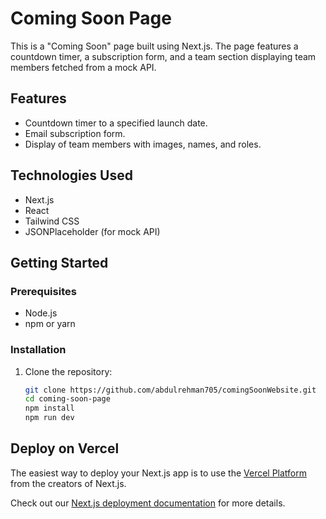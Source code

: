 # Coming Soon Page

This is a "Coming Soon" page built using Next.js. The page features a countdown timer, a subscription form, and a team section displaying team members fetched from a mock API.

## Features

- Countdown timer to a specified launch date.
- Email subscription form.
- Display of team members with images, names, and roles.

## Technologies Used

- Next.js
- React
- Tailwind CSS
- JSONPlaceholder (for mock API)

## Getting Started

### Prerequisites

- Node.js
- npm or yarn

### Installation

1. Clone the repository:
   ```bash
   git clone https://github.com/abdulrehman705/comingSoonWebsite.git
   cd coming-soon-page
   npm install
   npm run dev

## Deploy on Vercel

The easiest way to deploy your Next.js app is to use the [Vercel Platform](https://vercel.com/new?utm_medium=default-template&filter=next.js&utm_source=create-next-app&utm_campaign=create-next-app-readme) from the creators of Next.js.

Check out our [Next.js deployment documentation](https://nextjs.org/docs/deployment) for more details.
